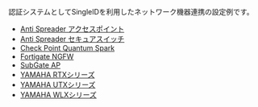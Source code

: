 認証システムとしてSingleIDを利用したネットワーク機器連携の設定例です。

* [Anti Spreader アクセスポイント](./anti_spreader_ap/)
* [Anti Spreader セキュアスイッチ](./anti_spreader_switch/)
* [Check Point Quantum Spark](./checkpoint/)
* [Fortigate NGFW](./fortigate/)
* [SubGate AP](./subgate_ap/)
* [YAMAHA RTXシリーズ](./yamaha_rtx/)
* [YAMAHA UTXシリーズ](./yamaha_utx/)　
* [YAMAHA WLXシリーズ](./yamaha_wlx/)